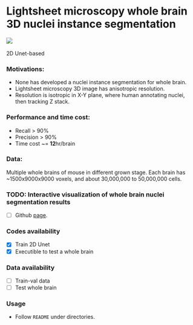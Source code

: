 # Lightsheet microscopy whole brain 3D nuclei instance segmentation
[![](https://img.shields.io/badge/github-_project_-blue?style=social&logo=github)](https://github.com/Chrisa142857/Lightsheet_microscopy_image_3D_nuclei_instance_segmentation) &ensp;

2D Unet-based

### Motivations:
 - None has developed a nuclei instance segmentation for whole brain.
 - Lightsheet microscopy 3D image has anisotropic resolution.
 - Resolution is isotropic in X-Y plane, where human annotating nuclei, then tracking Z stack.

### Performance and time cost:
 - Recall > 90% 
 - Precision > 90%
 - Time cost ~= **12**hr/brain

### Data:
Multiple whole brains of mouse in different grown stage. Each brain has ~1500x9000x9000 voxels, and about 30,000,000 to 50,000,000 cells.

### TODO: Interactive visualization of whole brain nuclei segmentation results
 - [ ] Github [page](http://lightsheet-nis.ziquanw.com/).

### Codes availability
 - [x] Train 2D Unet
 - [x] Executible to test a whole brain

### Data availability
 - [ ] Train-val data
 - [ ] Test whole brain

### Usage
 - Follow `README` under directories.